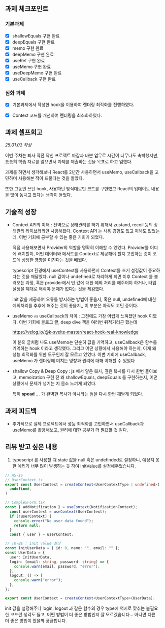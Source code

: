 ## 과제 체크포인트

### 기본과제

- [x] shallowEquals 구현 완료
- [x] deepEquals 구현 완료
- [x] memo 구현 완료
- [x] deepMemo 구현 완료
- [x] useRef 구현 완료
- [x] useMemo 구현 완료
- [x] useDeepMemo 구현 완료
- [x] useCallback 구현 완료

### 심화 과제

- [x] 기본과제에서 작성한 hook을 이용하여 렌더링 최적화를 진행하였다.
- [x] Context 코드를 개선하여 렌더링을 최소화하였다.


## 과제 셀프회고

_25.01.03 작성_

이번 주차는 퇴사 직전 닥친 프로젝트 마감과 바쁜 업무로 시간이 너무나도 촉박했지만, 틈틈히 학습 자료를 읽으면서 과제를 제출하는 것을 목표로 하고 임했다.


과제를 하면서 생각해보니 React를 2년간 사용하면서 useMemo, useCallback을 고민하며 사용해본 적이 드물다는 것을 알았다.

또한 그동안 쓰던 hook, 사용하던 방식대로만 코드를 구현했고 React의 업데이트 내용을 많이 놓치고 있다는 생각이 들었다.


## 기술적 성장

- Context API의 이해
: 전역으로 상태관리를 하기 위해서 zustand, recoil 등의 상태관리 라이브러리만 사용해왔다. Context API 는 사용 경험도 없고 이해도 없었는데, 이번 기회에 공부할 수 있는 좋은 기회가 되었다.

  직접 사용해보면서 Provider의 역할을 명확히 이해할 수 있었다. Provider를 어디에 배치할지, 어떤 데이터와 메서드를 Context로 제공해야 할지 고민하는 것이 코드에 상당한 영향을 미친다는 것을 배웠다.
  
  typescript 환경에서 useContext를 사용하면서 Context를 초기 설정값이 중요하다는 것을 깨달았다. null 값이나 undefined로 처리하게 되면 이후 Context 를 불러오는 과정, 혹은 provider에서 빈 값에 대한 예외 처리를 해주어야 하거나, 타입 설정을 제대로 해줘야 문제가 없다는 것을 체감했다. 
  
  init 값을 제공하여 오류를 방지하는 방법이 좋을지, 혹은 null, undefined에 대한 예외처리를 추후에 해주는 것이 좋을지,, 이 부분은 아직도 고민 중이다. 
	
- useMemo `vs` useCallback의 차이 
: 그전에도 가장 어렵게 느껴졌던 hook 이였다. 이번 기회에 블로그 글, deep dive 책을 여러번 뒤적거리곤 했는데

  https://velog.io/@k-svelte-master/react-hook-real-knowledge

  이 분의 글처럼 나도 useMemo는 단순히 값을 기억하고, useCallback은 함수를 기억하는 hook 이라고 생각했다. 그리고 어떤 상황에서 사용해야 하는지, 이게 왜 성능 최적화를 위한 도구인지 잘 모르고 있었다. 이번 기회에 useCallback, useMemo 가 렌더링에 미치는 영향과 원리에 대해 이해할 수 있었다


 

- shallow Copy & Deep Copy 
: js 에서 얕은 복사, 깊은 복사를 다시 한번 돌아보고, memoization 구현 전 왜 shallowEquals, deepEquals 를 구현하는지, 어떤 상황에서 문제가 생기는 지 몸소 느끼게 되었다.

  특히 **spead ...** 가 완벽한 복사가 아니라는 점을 다시 한번 깨닫게 되었다.




## 과제 피드백

- 추가적으로 실제 프로젝트에서 성능 최적화를 고민하면서 useCallback과 useMemo를 활용해보고, 원리에 대한 공부가 더 필요할 것 같다. 


## 리뷰 받고 싶은 내용
1. typescript 를 사용할 떄 state 값을 null 혹은 undefinded로 설정하니, 예상치 못한 에러가 너무 많이 발생하는 듯 하여 initValue를 설정해주었습니다.

```ts
// AS-IS
// UserContext.ts
export const UserContext = createContext<UserContextType | undefined>(
  undefined,
)

// ComplexForm.tsx
const { addNotification } = useContext(NotificationContext);
  const userContext = useContext(UserContext);
  if (!userContext) {
    console.error("No user data found");
    return null;
  }
  const { user } = userContext;
```

```ts
// TO-BE : init value 설정
const InitUserData = { id: 0, name: "", email: "" };
const UserData = {
  user: InitUserData,
  login: (email: string, password: string) => {
    console.warn(email, password, "error");
  },
  logout: () => {
    console.warn("error");
  },
};

export const UserContext = createContext<UserContextType>(UserData);

```

init 값을 설정해주니 login, logout 과 같은 함수의 경우 type에 억지로 맞추는 불필요한 코드란 생각도 들고, 어떤 방법이 더 좋은 방법인지 잘 모르겠습니다... 아니면 다른 더 좋은 방법이 있을까 궁금합니다.

